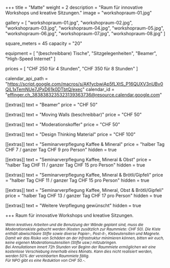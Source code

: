 +++
title = "Matte"
weight = 2
description = "Raum für innovative Workshops und kreative Sitzungen."
image = "workshopraum-01.jpg"

gallery = [
  "workshopraum-01.jpg",
  "workshopraum-02.jpg",
  "workshopraum-03.jpg",
  "workshopraum-04.jpg",
  "workshopraum-05.jpg",
  "workshopraum-06.jpg",
  "workshopraum-07.jpg",
  "workshopraum-08.jpg"
]

square_meters = 45
capacity = "20"

equipment = [
  "(beschreibbare) Tische",
  "Sitzgelegenheiten",
  "Beamer",
  "High-Speed Internet"
]

prices = [
  "CHF 250 für 4 Stunden",
  "CHF 350 für 8 Stunden"
]

calendar_api_path = "https://script.google.com/macros/s/AKfycbwiAp5fLXtS_P16QUXV3nUBv0QiL1xTemNUe7JPxD61k0DTbtQ/exec"
calendar_id = "effinger.ch_3838383235323139363736@resource.calendar.google.com"

[[extras]]
text = "Beamer"
price = "CHF 50"

[[extras]]
text = "Moving Walls (beschreibbar)"
price = "CHF 50"

[[extras]]
text = "Moderationskoffer"
price = "CHF 50"

[[extras]]
text = "Design Thinking Material"
price = "CHF 100"

[[extras]]
text = "Seminarverpflegung Kaffee & Mineral"
price = "halber Tag CHF 7 / ganzer Tag CHF 9 pro Person"
hidden = true

[[extras]]
text = "Seminarverpflegung Kaffee, Mineral & Obst"
price = "halber Tag CHF 11 / ganzer Tag CHF 15 pro Person"
hidden = true

[[extras]]
text = "Seminarverpflegung Kaffee, Mineral & Brötli/Gipfeli"
price = "halber Tag CHF 11 / ganzer Tag CHF 15 pro Person"
hidden = true

[[extras]]
text = "Seminarverpflegung Kaffee, Mineral, Obst & Brötli/Gipfeli"
price = "halber Tag CHF 13 / ganzer Tag CHF 17 pro Person"
hidden = true

[[extras]]
text = "Weitere Verpflegung gewünscht"
hidden = true

+++
Raum für innovative Workshops und kreative Sitzungen.

<small><em>
Wenn kreatives Arbeiten und die Benutzung der Wände geplant sind, muss die Moderationskiste gebucht werden (Kosten zusätzlich zur Raummiete: CHF 50). Die Kiste enthält abwischbare Stifte sowie diverse Papier-, Post-it-, Klebeutensilien und Magnete.<br>
Damit wir das Risiko von Schäden an der Infrastruktur minimieren können, bitten wir euch, keine eigenen Moderationsutensilien (Stifte usw.) mitzubringen.<br>
Bei Annullationen innert 72h Stunden vor Beginn der Raummiete ermöglichen wir eine kostenlose Verschiebung innerhalb eines Monats. Kann dies nicht realisiert werden, werden 50% der vereinbarten Raummiete fällig.<br>
Für NPO gibt es eine Reduktion von CHF 50.-.
</em></small>
